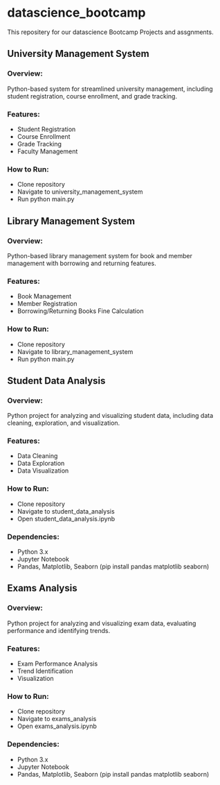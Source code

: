 # datascience_bootcamp
This repositery for our datascience Bootcamp Projects and assgnments.
## University Management System

### Overview:
Python-based system for streamlined university management, including student registration, course enrollment, and grade tracking.

### Features:
+ Student Registration
+ Course Enrollment
+ Grade Tracking
+ Faculty Management

### How to Run:
+ Clone repository
+ Navigate to university_management_system
+ Run python main.py

## Library Management System

### Overview:
Python-based library management system for book and member management with borrowing and returning features.

### Features:
+ Book Management
+ Member Registration
+ Borrowing/Returning Books
Fine Calculation

### How to Run:
+ Clone repository
+ Navigate to library_management_system
+ Run python main.py

## Student Data Analysis

### Overview:
Python project for analyzing and visualizing student data, including data cleaning, exploration, and visualization.

### Features:
+ Data Cleaning
+ Data Exploration
+ Data Visualization

### How to Run:
+ Clone repository
+ Navigate to student_data_analysis
+ Open student_data_analysis.ipynb

### Dependencies:
+ Python 3.x
+ Jupyter Notebook
+ Pandas, Matplotlib, Seaborn (pip install pandas matplotlib seaborn)

## Exams Analysis
### Overview:
Python project for analyzing and visualizing exam data, evaluating performance and identifying trends.

### Features:
+ Exam Performance Analysis
+ Trend Identification
+ Visualization

### How to Run:
+ Clone repository
+ Navigate to exams_analysis
+ Open exams_analysis.ipynb

### Dependencies:
+ Python 3.x
+ Jupyter Notebook
+ Pandas, Matplotlib, Seaborn (pip install pandas matplotlib seaborn)
